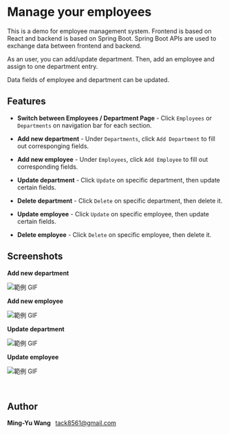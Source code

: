 # Manage your employees

This is a demo for employee management system.
Frontend is based on React and backend is based on Spring Boot. Spring Boot APIs are used to exchange data between frontend and backend.

As an user, you can add/update department. Then, add an employee and assign to one department entry.

Data fields of employee and department can be updated. 

## Features

- **Switch between Employees / Department Page** - Click `Employees` or `Departments` on navigation bar for each section.

- **Add new department** -  Under `Departments`, click `Add Department` to fill out corresponging fields.

- **Add new employee** - Under `Employees`, click `Add Employee` to fill out corresponding fields.

- **Update department** - Click `Update` on specific department, then update certain fields.

- **Delete department** - Click `Delete` on specific department, then delete it.

- **Update employee** - Click `Update` on specific employee, then update certain fields.

- **Delete employee** - Click `Delete` on specific employee, then delete it.


## Screenshots

**Add new department**

![範例 GIF](https://raw.githubusercontent.com/scottwang0603/EMS/main/gifs/Add-department.gif)


**Add new employee**

![範例 GIF](https://raw.githubusercontent.com/scottwang0603/EMS/main/gifs/Add-employee.gif)

**Update department**

![範例 GIF](https://raw.githubusercontent.com/scottwang0603/EMS/main/gifs/Update-department.gif)

**Update employee**

![範例 GIF](https://raw.githubusercontent.com/scottwang0603/EMS/main/gifs/Update-employee.gif)

&nbsp;

## Author

**Ming-Yu Wang** &ensp;<tack8561@gmail.com>
